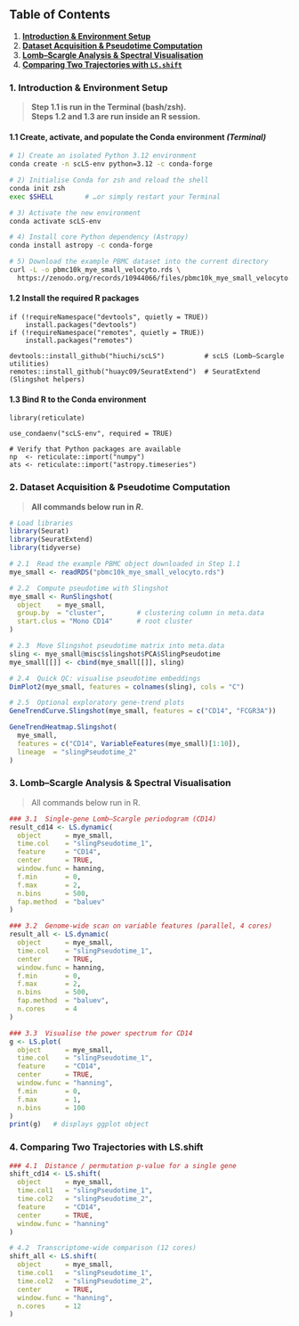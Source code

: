 ## Table of Contents

1. **[Introduction & Environment Setup](#introduction--environment-setup)**  
2. **[Dataset Acquisition & Pseudotime Computation](#dataset-acquisition--pseudotime-computation)**  
3. **[Lomb–Scargle Analysis & Spectral Visualisation](#lombscargle-analysis--spectral-visualisation)**  
4. **[Comparing Two Trajectories with `LS.shift`](#comparing-two-trajectories-with-lsshift)**  



### 1. Introduction & Environment Setup <a name="introduction--environment-setup"></a>

> **Step 1.1 is run in the Terminal (bash/zsh).**  
> **Steps 1.2 and 1.3 are run inside an R session.**

#### 1.1 Create, activate, and populate the Conda environment *(Terminal)*

```bash
# 1) Create an isolated Python 3.12 environment
conda create -n scLS-env python=3.12 -c conda-forge

# 2) Initialise Conda for zsh and reload the shell
conda init zsh
exec $SHELL        # …or simply restart your Terminal

# 3) Activate the new environment
conda activate scLS-env

# 4) Install core Python dependency (Astropy)
conda install astropy -c conda-forge

# 5) Download the example PBMC dataset into the current directory
curl -L -o pbmc10k_mye_small_velocyto.rds \
  https://zenodo.org/records/10944066/files/pbmc10k_mye_small_velocyto.rds

```

#### 1.2 Install the required R packages
```
if (!requireNamespace("devtools", quietly = TRUE))
    install.packages("devtools")
if (!requireNamespace("remotes", quietly = TRUE))
    install.packages("remotes")

devtools::install_github("hiuchi/scLS")          # scLS (Lomb–Scargle utilities)
remotes::install_github("huayc09/SeuratExtend")  # SeuratExtend (Slingshot helpers)
```

#### 1.3 Bind R to the Conda environment
```
library(reticulate)

use_condaenv("scLS-env", required = TRUE)

# Verify that Python packages are available
np  <- reticulate::import("numpy")
ats <- reticulate::import("astropy.timeseries")
```

### 2. Dataset Acquisition & Pseudotime Computation <a name="dataset-acquisition--pseudotime-computation"></a>

> **All commands below run in _R_.**

```r
# Load libraries
library(Seurat)
library(SeuratExtend)
library(tidyverse)

# 2.1  Read the example PBMC object downloaded in Step 1.1
mye_small <- readRDS("pbmc10k_mye_small_velocyto.rds")

# 2.2  Compute pseudotime with Slingshot
mye_small <- RunSlingshot(
  object    = mye_small,
  group.by  = "cluster",        # clustering column in meta.data
  start.clus = "Mono CD14"      # root cluster
)

# 2.3  Move Slingshot pseudotime matrix into meta.data
sling <- mye_small@misc$slingshot$PCA$SlingPseudotime
mye_small[[]] <- cbind(mye_small[[]], sling)

# 2.4  Quick QC: visualise pseudotime embeddings
DimPlot2(mye_small, features = colnames(sling), cols = "C")

# 2.5  Optional exploratory gene-trend plots
GeneTrendCurve.Slingshot(mye_small, features = c("CD14", "FCGR3A"))

GeneTrendHeatmap.Slingshot(
  mye_small,
  features = c("CD14", VariableFeatures(mye_small)[1:10]),
  lineage  = "slingPseudotime_2"
)
```

### 3. Lomb–Scargle Analysis & Spectral Visualisation <a name="lombscargle-analysis--spectral-visualisation"></a>
>All commands below run in R.

```r
### 3.1  Single-gene Lomb–Scargle periodogram (CD14)
result_cd14 <- LS.dynamic(
  object      = mye_small,
  time.col    = "slingPseudotime_1",
  feature     = "CD14",
  center      = TRUE,
  window.func = hanning,
  f.min       = 0,
  f.max       = 2,
  n.bins      = 500,
  fap.method  = "baluev"
)

### 3.2  Genome-wide scan on variable features (parallel, 4 cores)
result_all <- LS.dynamic(
  object      = mye_small,
  time.col    = "slingPseudotime_1",
  center      = TRUE,
  window.func = hanning,
  f.min       = 0,
  f.max       = 2,
  n.bins      = 500,
  fap.method  = "baluev",
  n.cores     = 4
)

### 3.3  Visualise the power spectrum for CD14
g <- LS.plot(
  object      = mye_small,
  time.col    = "slingPseudotime_1",
  feature     = "CD14",
  center      = TRUE,
  window.func = "hanning",
  f.min       = 0,
  f.max       = 1,
  n.bins      = 100
)
print(g)   # displays ggplot object
```

### 4. Comparing Two Trajectories with LS.shift <a name="comparing-two-trajectories-with-lsshift"></a>
```r
### 4.1  Distance / permutation p-value for a single gene
shift_cd14 <- LS.shift(
  object      = mye_small,
  time.col1   = "slingPseudotime_1",
  time.col2   = "slingPseudotime_2",
  feature     = "CD14",
  center      = TRUE,
  window.func = "hanning"
)

# 4.2  Transcriptome-wide comparison (12 cores)
shift_all <- LS.shift(
  object      = mye_small,
  time.col1   = "slingPseudotime_1",
  time.col2   = "slingPseudotime_2",
  center      = TRUE,
  window.func = "hanning",
  n.cores     = 12
)
```
